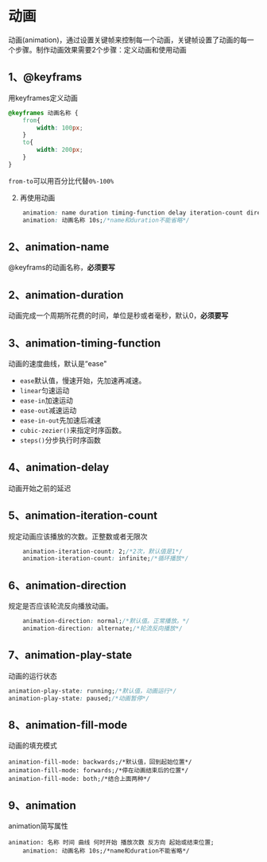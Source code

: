 # 动画

动画(animation)，通过设置关键帧来控制每一个动画，关键帧设置了动画的每一个步骤。制作动画效果需要2个步骤：定义动画和使用动画

## 1、@keyframs

用keyframes定义动画

```css
@keyframes 动画名称 {
	from{
		width: 100px;
	}
	to{
		width: 200px;
	}
}
```

`from-to`可以用百分比代替`0%-100%`

2. 再使用动画

```css
	animation: name duration timing-function delay iteration-count direction fill-mode;
	animation: 动画名称 10s;/*name和duration不能省略*/
```

## 2、animation-name

@keyframs的动画名称，**必须要写**

## 2、animation-duration

动画完成一个周期所花费的时间，单位是秒或者毫秒，默认0，**必须要写**

## 3、animation-timing-function

动画的速度曲线，默认是“ease"

- `ease`默认值，慢速开始，先加速再减速。
- `linear`匀速运动
- `ease-in`加速运动
- `ease-out`减速运动
- `ease-in-out`先加速后减速
- `cubic-zezier()`来指定时序函数。
- `steps()`分步执行时序函数

## 4、animation-delay

动画开始之前的延迟

## 5、animation-iteration-count

规定动画应该播放的次数。正整数或者无限次

```css
	animation-iteration-count: 2;/*2次，默认值是1*/	
	animation-iteration-count: infinite;/*循环播放*/
```

## 6、animation-direction

规定是否应该轮流反向播放动画。

```css
	animation-direction: normal;/*默认值。正常播放。*/
	animation-direction: alternate;/*轮流反向播放*/
```

## 7、animation-play-state

动画的运行状态

```css
animation-play-state: running;/*默认值，动画运行*/
animation-play-state: paused;/*动画暂停*/
```

## 8、animation-fill-mode

动画的填充模式

```
animation-fill-mode: backwards;/*默认值，回到起始位置*/
animation-fill-mode: forwards;/*停在动画结束后的位置*/
animation-fill-mode: both;/*结合上面两种*/
```

## 9、animation

animation简写属性

```
animation: 名称 时间 曲线 何时开始 播放次数 反方向 起始或结束位置;
	animation: 动画名称 10s;/*name和duration不能省略*/
```

